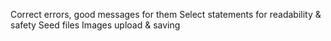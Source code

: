 Correct errors, good messages for them
Select statements for readability & safety
Seed files
Images upload & saving
